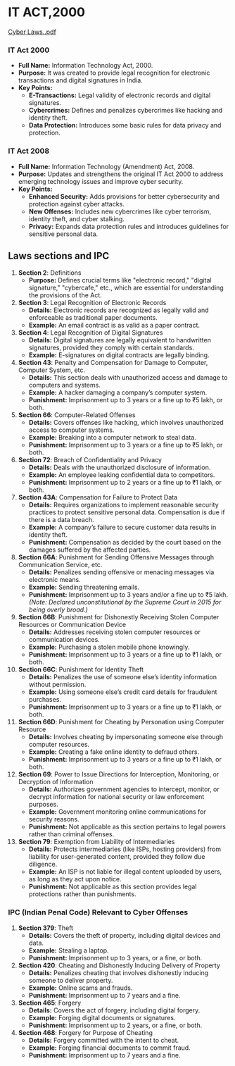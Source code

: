 # IT ACT,2000

[Cyber Laws..pdf](https://github.com/user-attachments/files/21090029/Cyber.Laws.pdf)


### IT Act 2000

- **Full Name:** Information Technology Act, 2000.
- **Purpose:** It was created to provide legal recognition for electronic transactions and digital signatures in India.
- **Key Points:**
    - **E-Transactions:** Legal validity of electronic records and digital signatures.
    - **Cybercrimes:** Defines and penalizes cybercrimes like hacking and identity theft.
    - **Data Protection:** Introduces some basic rules for data privacy and protection.

### IT Act 2008

- **Full Name:** Information Technology (Amendment) Act, 2008.
- **Purpose:** Updates and strengthens the original IT Act 2000 to address emerging technology issues and improve cyber security.
- **Key Points:**
    - **Enhanced Security:** Adds provisions for better cybersecurity and protection against cyber attacks.
    - **New Offenses:** Includes new cybercrimes like cyber terrorism, identity theft, and cyber stalking.
    - **Privacy:** Expands data protection rules and introduces guidelines for sensitive personal data.

## Laws sections and IPC

1. **Section 2**: Definitions
    - **Purpose:** Defines crucial terms like "electronic record," "digital signature," "cybercafe," etc., which are essential for understanding the provisions of the Act.
2. **Section 3**: Legal Recognition of Electronic Records
    - **Details:** Electronic records are recognized as legally valid and enforceable as traditional paper documents.
    - **Example:** An email contract is as valid as a paper contract.
3. **Section 4**: Legal Recognition of Digital Signatures
    - **Details:** Digital signatures are legally equivalent to handwritten signatures, provided they comply with certain standards.
    - **Example:** E-signatures on digital contracts are legally binding.
4. **Section 43**: Penalty and Compensation for Damage to Computer, Computer System, etc.
    - **Details:** This section deals with unauthorized access and damage to computers and systems.
    - **Example:** A hacker damaging a company’s computer system.
    - **Punishment:** Imprisonment up to 3 years or a fine up to ₹5 lakh, or both.
5. **Section 66**: Computer-Related Offenses
    - **Details:** Covers offenses like hacking, which involves unauthorized access to computer systems.
    - **Example:** Breaking into a computer network to steal data.
    - **Punishment:** Imprisonment up to 3 years or a fine up to ₹5 lakh, or both.
6. **Section 72**: Breach of Confidentiality and Privacy
    - **Details:** Deals with the unauthorized disclosure of information.
    - **Example:** An employee leaking confidential data to competitors.
    - **Punishment:** Imprisonment up to 2 years or a fine up to ₹1 lakh, or both.
7. **Section 43A**: Compensation for Failure to Protect Data
    - **Details:** Requires organizations to implement reasonable security practices to protect sensitive personal data. Compensation is due if there is a data breach.
    - **Example:** A company’s failure to secure customer data results in identity theft.
    - **Punishment:** Compensation as decided by the court based on the damages suffered by the affected parties.
8. **Section 66A**: Punishment for Sending Offensive Messages through Communication Service, etc.
    - **Details:** Penalizes sending offensive or menacing messages via electronic means.
    - **Example:** Sending threatening emails.
    - **Punishment:** Imprisonment up to 3 years and/or a fine up to ₹5 lakh. *(Note: Declared unconstitutional by the Supreme Court in 2015 for being overly broad.)*
9. **Section 66B**: Punishment for Dishonestly Receiving Stolen Computer Resources or Communication Device
    - **Details:** Addresses receiving stolen computer resources or communication devices.
    - **Example:** Purchasing a stolen mobile phone knowingly.
    - **Punishment:** Imprisonment up to 3 years or a fine up to ₹1 lakh, or both.
10. **Section 66C**: Punishment for Identity Theft
    - **Details:** Penalizes the use of someone else’s identity information without permission.
    - **Example:** Using someone else’s credit card details for fraudulent purchases.
    - **Punishment:** Imprisonment up to 3 years or a fine up to ₹1 lakh, or both.
11. **Section 66D**: Punishment for Cheating by Personation using Computer Resource
    - **Details:** Involves cheating by impersonating someone else through computer resources.
    - **Example:** Creating a fake online identity to defraud others.
    - **Punishment:** Imprisonment up to 3 years or a fine up to ₹1 lakh, or both.
12. **Section 69**: Power to Issue Directions for Interception, Monitoring, or Decryption of Information
    - **Details:** Authorizes government agencies to intercept, monitor, or decrypt information for national security or law enforcement purposes.
    - **Example:** Government monitoring online communications for security reasons.
    - **Punishment:** Not applicable as this section pertains to legal powers rather than criminal offenses.
13. **Section 79**: Exemption from Liability of Intermediaries
    - **Details:** Protects intermediaries (like ISPs, hosting providers) from liability for user-generated content, provided they follow due diligence.
    - **Example:** An ISP is not liable for illegal content uploaded by users, as long as they act upon notice.
    - **Punishment:** Not applicable as this section provides legal protections rather than punishments.

### IPC (Indian Penal Code) Relevant to Cyber Offenses

1. **Section 379**: Theft
    - **Details:** Covers the theft of property, including digital devices and data.
    - **Example:** Stealing a laptop.
    - **Punishment:** Imprisonment up to 3 years, or a fine, or both.
2. **Section 420**: Cheating and Dishonestly Inducing Delivery of Property
    - **Details:** Penalizes cheating that involves dishonestly inducing someone to deliver property.
    - **Example:** Online scams and frauds.
    - **Punishment:** Imprisonment up to 7 years and a fine.
3. **Section 465**: Forgery
    - **Details:** Covers the act of forgery, including digital forgery.
    - **Example:** Forging digital documents or signatures.
    - **Punishment:** Imprisonment up to 2 years, or a fine, or both.
4. **Section 468**: Forgery for Purpose of Cheating
    - **Details:** Forgery committed with the intent to cheat.
    - **Example:** Forging financial documents to commit fraud.
    - **Punishment:** Imprisonment up to 7 years and a fine.
